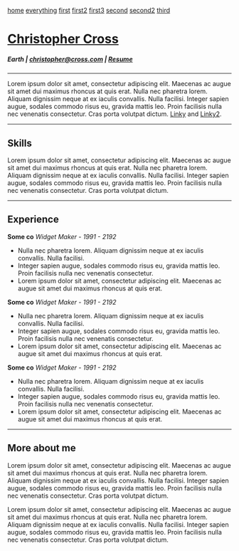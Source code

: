 [home](./index)
[everything](./everything)
[first](./first/first)
[first2](./first/first2)
[first3](./first/first-3)
[second](./first/second/second)
[second2](./first/second/second-2)
[third](./first/second/third-directory/third)

# [Christopher Cross](./index)

##### Earth | christopher@cross.com | [Resume](./resume)

---

Lorem ipsum dolor sit amet, consectetur adipiscing elit. Maecenas ac augue sit amet dui maximus rhoncus at quis erat. Nulla nec pharetra lorem. Aliquam dignissim neque at ex iaculis convallis. Nulla facilisi. Integer sapien augue, sodales commodo risus eu, gravida mattis leo. Proin facilisis nulla nec venenatis consectetur. Cras porta volutpat dictum. [Linky](https://google.com) and [Linky2](https://google.com).

---

## Skills

Lorem ipsum dolor sit amet, consectetur adipiscing elit. Maecenas ac augue sit amet dui maximus rhoncus at quis erat. Nulla nec pharetra lorem. Aliquam dignissim neque at ex iaculis convallis. Nulla facilisi. Integer sapien augue, sodales commodo risus eu, gravida mattis leo. Proin facilisis nulla nec venenatis consectetur. Cras porta volutpat dictum.

---

## Experience

**Some co** _Widget Maker - 1991 - 2192_

- Nulla nec pharetra lorem. Aliquam dignissim neque at ex iaculis convallis. Nulla facilisi.
- Integer sapien augue, sodales commodo risus eu, gravida mattis leo. Proin facilisis nulla nec venenatis consectetur.
- Lorem ipsum dolor sit amet, consectetur adipiscing elit. Maecenas ac augue sit amet dui maximus rhoncus at quis erat.

**Some co** _Widget Maker - 1991 - 2192_

- Nulla nec pharetra lorem. Aliquam dignissim neque at ex iaculis convallis. Nulla facilisi.
- Integer sapien augue, sodales commodo risus eu, gravida mattis leo. Proin facilisis nulla nec venenatis consectetur.
- Lorem ipsum dolor sit amet, consectetur adipiscing elit. Maecenas ac augue sit amet dui maximus rhoncus at quis erat.

**Some co** _Widget Maker - 1991 - 2192_

- Nulla nec pharetra lorem. Aliquam dignissim neque at ex iaculis convallis. Nulla facilisi.
- Integer sapien augue, sodales commodo risus eu, gravida mattis leo. Proin facilisis nulla nec venenatis consectetur.
- Lorem ipsum dolor sit amet, consectetur adipiscing elit. Maecenas ac augue sit amet dui maximus rhoncus at quis erat.

---

## More about me

Lorem ipsum dolor sit amet, consectetur adipiscing elit. Maecenas ac augue sit amet dui maximus rhoncus at quis erat. Nulla nec pharetra lorem. Aliquam dignissim neque at ex iaculis convallis. Nulla facilisi. Integer sapien augue, sodales commodo risus eu, gravida mattis leo. Proin facilisis nulla nec venenatis consectetur. Cras porta volutpat dictum.

Lorem ipsum dolor sit amet, consectetur adipiscing elit. Maecenas ac augue sit amet dui maximus rhoncus at quis erat. Nulla nec pharetra lorem. Aliquam dignissim neque at ex iaculis convallis. Nulla facilisi. Integer sapien augue, sodales commodo risus eu, gravida mattis leo. Proin facilisis nulla nec venenatis consectetur. Cras porta volutpat dictum.
